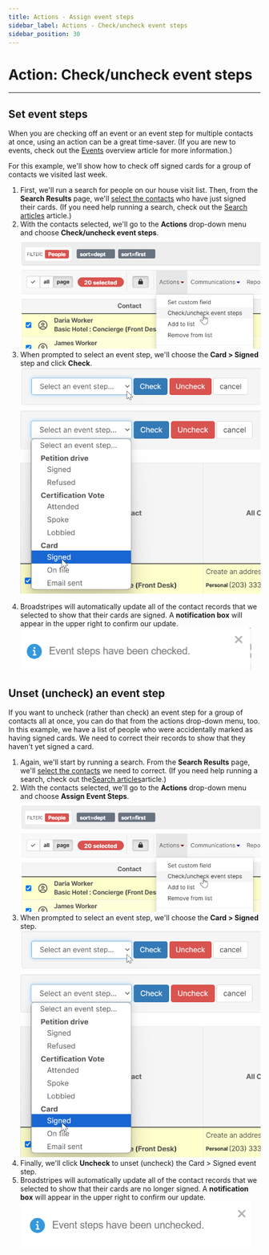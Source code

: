 ```yaml
---
title: Actions - Assign event steps
sidebar_label: Actions - Check/uncheck event steps
sidebar_position: 30
---
```


# Action: Check/uncheck event steps
* * *
## Set event steps

When you are checking off an event or an event step for multiple contacts at once, using an action can be a great time-saver. (If you are new to events, check out the [Events](https://help.broadstripes.com/help-articles/using-broadstripes/customize/create-events-to-track-goals/) overview article for more information.)

For this example, we'll show how to check off signed cards for a group of contacts we visited last week.
1. First, we'll run a search for people on our house visit list. Then, from the **Search Results** page, we'll [select the contacts](/viewing-search-results-and-edit/selecting-deselecting-contacts.md) who have just signed their cards. (If you need help running a search, check out the [Search articles](/search/index.md) article.)
2. With the contacts selected, we'll go to the **Actions** drop-down menu and choose **Check/uncheck event steps**.
![](/images/viewing-search-results-and-edit/da64412-BulkActionsAssignSteps.png)
3. When prompted to select an event step, we'll choose the **Card > Signed** step and click **Check**.
![](/images/viewing-search-results-and-edit/fb3628b-AssignEventSelect.png) 
![](/images/viewing-search-results-and-edit/6b995cd-AssignEventCard.png)

<Note>
</Note>

4. Broadstripes will automatically update all of the contact records that we selected to show that their cards are signed. A **notification box** will appear in the upper right to confirm our update.
![](/images/viewing-search-results-and-edit/523965f-AssignEventUpdated.png)

## Unset (uncheck) an event step

If you want to uncheck (rather than check) an event step for a group of contacts all at once, you can do that from the actions drop-down menu, too. In this example, we have a list of people who were accidentally marked as having signed cards. We need to correct their records to show that they haven't yet signed a card.
1. Again, we'll start by running a search. From the **Search Results** page, we'll [select the contacts](/viewing-search-results-and-edit/selecting-deselecting-contacts.md) we need to correct. (If you need help running a search, check out the[Search articles](/search/index.md)article.)
2. With the contacts selected, we'll go to the **Actions** drop-down menu and choose **Assign Event Steps**.
![](/images/viewing-search-results-and-edit/da64412-BulkActionsAssignSteps.png)
3. When prompted to select an event step, we'll choose the **Card > Signed** step.
![](/images/viewing-search-results-and-edit/fb3628b-AssignEventSelect.png) 
![](/images/viewing-search-results-and-edit/6b995cd-AssignEventCard.png)
4. Finally, we'll click **Uncheck** to unset (uncheck) the Card > Signed event step.
5. Broadstripes will automatically update all of the contact records that we selected to show that their cards are no longer signed. A **notification box** will appear in the upper right to confirm our update.
![](/images/viewing-search-results-and-edit/events-unchecked-toast.png)